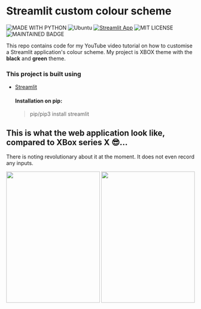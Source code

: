 # Streamlit custom colour scheme

![MADE WITH PYTHON](http://ForTheBadge.com/images/badges/made-with-python.svg)  ![Ubuntu](https://img.shields.io/badge/Ubuntu-E95420?style=for-the-badge&logo=ubuntu&logoColor=white)  [![Streamlit App](https://static.streamlit.io/badges/streamlit_badge_black_white.svg)](https://share.streamlit.io/yourGitHubName/yourRepo/yourApp/)
   ![MIT LICENSE](https://badgen.net//badge/license/MIT/green)   ![MAINTAINED BADGE](https://img.shields.io/badge/Maintained%3F-yes-green.svg) 
   
This repo contains code for my YouTube video tutorial on how to customise a Streamlit application's colour scheme. My project is XBOX theme with the **black** and **green** theme.

 ### This project is built using 
 * [Streamlit](https://streamlit.io/)
  
      #### Installation on pip:
      >pip/pip3 install streamlit


## This is what the web application look like, compared to XBox series X 😎...
There is noting revolutionary about it at the moment. It does not even record any inputs.

<!--    ![xbox theme](https://user-images.githubusercontent.com/92593501/139585580-adf9deb1-527c-4de7-b7ff-17891b62b6d4.png) ![xbox console](https://user-images.githubusercontent.com/92593501/139589849-a42fb9e6-6dbb-45dd-890b-c3f0b7a7414f.jpg)
 -->
<img src="https://user-images.githubusercontent.com/92593501/139585580-adf9deb1-527c-4de7-b7ff-17891b62b6d4.png" width="250" height=350/> <img src="https://user-images.githubusercontent.com/92593501/139590161-ea97da20-d9b7-483b-9cca-64f9b264856a.png" width="250" height=350/> 
<!-- ![CxnfBxw5WxjNw9qLwGFDYo-480-80](https://user-images.githubusercontent.com/92593501/139590061-78af9d38-af67-4e18-b8c2-0f16cd778853.jpg) -->
<!-- ![xbox series x](https://user-images.githubusercontent.com/92593501/139590161-ea97da20-d9b7-483b-9cca-64f9b264856a.png) -->
